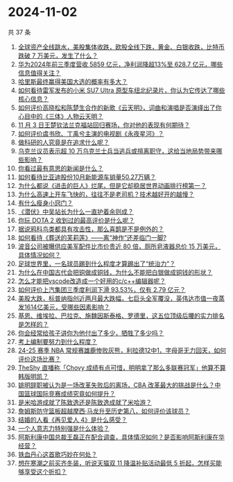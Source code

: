 # 2024-11-02

共 37 条

<!-- BEGIN -->
<!-- 最后更新时间 Sat Nov 02 2024 01:20:28 GMT+0800 (China Standard Time) -->

1. [全球资产全线跳水，美股集体收跌，欧股全线下跌，黄金、白银收跌，比特币跌破 7 万美元，发生了什么？](https://www.zhihu.com/question/2726877505)
1. [华为2024年前三季度营收 5859 亿元，净利润降超13%至 628.7 亿元，哪些信息值得关注？](https://www.zhihu.com/question/2767836484)
1. [哈里斯最终赢得美国大选的概率有多大？](https://www.zhihu.com/question/2720225796)
1. [如何看待雷军发布的小米 SU7 Ultra 原型车纽北纪录片，你认为它传达了哪些核心信息？](https://www.zhihu.com/question/2780044755)
1. [如何评价高晓松和陈楚生合作的新歌《云天明》，词曲和演唱是否演绎出了你心目中的《三体》人物云天明？](https://www.zhihu.com/question/2671553698)
1. [11 月 3 日王楚钦法兰克福站回归赛场，你对他的表现有何期待？](https://www.zhihu.com/question/2567828490)
1. [如何评价虞书欣、丁禹兮主演的电视剧《永夜星河》？](https://www.zhihu.com/question/1964222029)
1. [做科研的人究竟是在追求什么呢？](https://www.zhihu.com/question/667987312)
1. [乌克兰议员表示超 10 万乌克兰士兵当逃兵或擅离职守，这给当地局势带来哪些影响？](https://www.zhihu.com/question/2710054966)
1. [你看过最有意思的新闻是什么？](https://www.zhihu.com/question/61475030)
1. [如何看待比亚迪股份10月新能源车销量50.27万辆？](https://www.zhihu.com/question/2817297617)
1. [为什么都说《进击的巨人》烂尾，但是它却稳居世界动画排行榜第一？](https://www.zhihu.com/question/2339834839)
1. [为什么高速上开车飞快的，往往不是老司机？技术越好开的越慢？](https://www.zhihu.com/question/664184579)
1. [有什么瘦身小窍门？](https://www.zhihu.com/question/318452689)
1. [《潜伏》中吴站长为什么一直护着余则成？](https://www.zhihu.com/question/266560321)
1. [你玩 DOTA 2 收到过的最高评价是什么呢？](https://www.zhihu.com/question/2525354488)
1. [据说鸦科鸟类都具有攻击性，那么喜鹊是不是例外的？](https://www.zhihu.com/question/726481276)
1. [如何看待《葬送的芙莉莲》——离“神作”还差临门一脚?](https://www.zhihu.com/question/648310667)
1. [波音公司被曝供应美军配件比市价贵近 80 倍，厕所皂液器总价 15 万美元，具体情况如何？](https://www.zhihu.com/question/2685342397)
1. [足球世界里，一名球员踢到什么程度才算踢出了“统治力”？](https://www.zhihu.com/question/2617912754)
1. [为什么在中国古代会把铜做成铜钱，为什么不能把白银做成铜钱的形状？](https://www.zhihu.com/question/1263610485)
1. [怎么才能把vscode改造成一个好用的c/c++编辑器呢？](https://www.zhihu.com/question/427640102)
1. [如何评价上汽集团三季度利润下滑 93.53%，仅有 2.79 亿元？](https://www.zhihu.com/question/2620441845)
1. [美股大跌，标普纳指创近两月最大跌幅，七巨头全军覆没，英伟达市值一夜蒸发1614亿美元，受哪些因素影响？](https://www.zhihu.com/question/2767851544)
1. [基恩、维埃拉、巴拉克、施魏因斯泰格、罗德里，这五位顶级后腰的实力排名是怎样的？](https://www.zhihu.com/question/2688443424)
1. [你会经常给孩子讲你为他付出了多少，牺牲了多少吗？](https://www.zhihu.com/question/680354797)
1. [考上编制要努力到什么程度？](https://www.zhihu.com/question/581126374)
1. [24-25 赛季 NBA 常规赛雄鹿惨败灰熊，利拉德12中1，字母哥无力回天，如何评价这场比赛？](https://www.zhihu.com/question/2763296313)
1. [TheShy 直播称「Chovy 成绩有点可惜，明明拿了那么多联赛冠军」他算不算韩版明凯？](https://www.zhihu.com/question/2554853670)
1. [姚明辞职被认为是一场改革失败后的离场，CBA 改革最大的挑战是什么？中国篮球国际竞赛成绩究竟如何提升？](https://www.zhihu.com/question/2784721062)
1. [是米哈游成就了陈致逸还是陈致逸成就了米哈游？](https://www.zhihu.com/question/621821229)
1. [詹姆斯防守篮板超越摩西·马龙升至历史第八，如何评价该球员？](https://www.zhihu.com/question/2714110718)
1. [结婚的人看《再见爱人 4》是什么感受？](https://www.zhihu.com/question/2014605421)
1. [一个人意志力特别强是什么体验？](https://www.zhihu.com/question/268534331)
1. [阿斯利康中国总裁王磊正在配合调查，具体情况如何？是否影响阿斯利康在华经营？](https://www.zhihu.com/question/2616290240)
1. [铁血丹心这首歌巧妙在何处？](https://www.zhihu.com/question/27078541)
1. [想在寒潮之前买齐冬装，听说天猫双 11 降温补贴活动最低 5 折起，怎样买能够享受这个折扣？](https://www.zhihu.com/question/2778214451)

<!-- END -->
